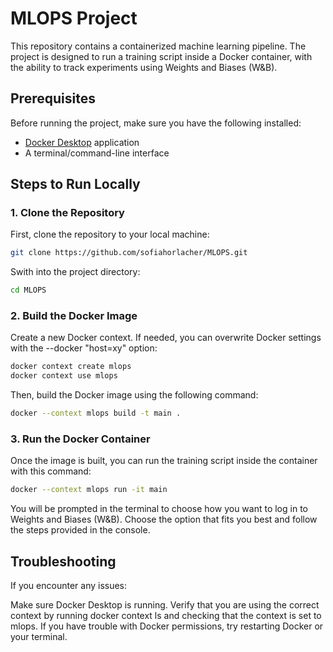 # MLOPS Project

This repository contains a containerized machine learning pipeline. The project is designed to run a training script inside a Docker container, with the ability to track experiments using Weights and Biases (W&B).

## Prerequisites

Before running the project, make sure you have the following installed:

- [Docker Desktop](https://www.docker.com/products/docker-desktop) application
- A terminal/command-line interface

## Steps to Run Locally

### 1. Clone the Repository

First, clone the repository to your local machine:

```bash
git clone https://github.com/sofiahorlacher/MLOPS.git
```

Swith into the project directory:
```bash
cd MLOPS
```

### 2. Build the Docker Image
Create a new Docker context. If needed, you can overwrite Docker settings with the --docker "host=xy" option:
```bash
docker context create mlops
docker context use mlops
```

Then, build the Docker image using the following command:
```bash
docker --context mlops build -t main .
```

### 3. Run the Docker Container
Once the image is built, you can run the training script inside the container with this command:
```bash
docker --context mlops run -it main
```
You will be prompted in the terminal to choose how you want to log in to Weights and Biases (W&B). Choose the option that fits you best and follow the steps provided in the console.

## Troubleshooting
If you encounter any issues:

Make sure Docker Desktop is running.
Verify that you are using the correct context by running docker context ls and checking that the context is set to mlops.
If you have trouble with Docker permissions, try restarting Docker or your terminal.
